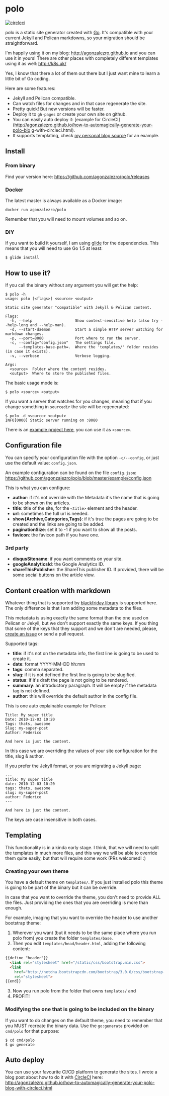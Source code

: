 polo
====

[![circleci](https://circleci.com/gh/agonzalezro/polo.svg?style=shield)](https://circleci.com/gh/agonzalezro/polo)

polo is a static site generator created with [Go](https://golang.org/). It's
compatible with your current Jekyll and Pelican markdowns, so your migration
should be straightforward.

I'm happily using it on my blog: http://agonzalezro.github.io and you can use
it in yours! There are other places with completely different templates using
it as well: http://k8s.uk/

Yes, I know that there a lot of them out there but I just want mine to learn a
little bit of Go coding.

Here are some features:

- Jekyll and Pelican compatible.
- Can watch files for changes and in that case regenerate the site.
- Pretty quick! But new versions will be faster.
- Deploy it to `gh-pages` or create your own site on github.
- You can easily auto deploy it: [example for
  CircleCI](http://agonzalezro.github.io/how-to-automagically-generate-your-polo-blo  g-with-circleci.html).
- It supports templating, check [my personal blog
  source](https://github.com/agonzalezro/agonzalezro.github.io/tree/polo/templates)
  for an example.

Install
-------

### From binary

Find your version here: https://github.com/agonzalezro/polo/releases

### Docker

The latest master is always available as a Docker image:

    docker run agonzalezro/polo

Remember that you will need to mount volumes and so on.

### DIY

If you want to build it yourself, I am using [glide](https://github.com/Masterminds/glide) for the dependencies. This means that you will need to use Go 1.5 at least:

    $ glide install

How to use it?
--------------

If you call the binary without any argument you will get the help:

    $ polo -h
    usage: polo [<flags>] <source> <output>

    Static site generator "compatible" with Jekyll & Pelican content.

    Flags:
      -h, --help                   Show context-sensitive help (also try --help-long and --help-man).
      -d, --start-daemon           Start a simple HTTP server watching for markdown changes.
      -p, --port=8080              Port where to run the server.
      -c, --config="config.json"   The settings file.
          --templates-base-path=.  Where the 'templates/' folder resides (in case it exists).
      -v, --verbose                Verbose logging.

    Args:
      <source>  Folder where the content resides.
      <output>  Where to store the published files.

The basic usage mode is:

    $ polo <source> <output>

If you want a server that watches for you changes, meaning that if you change
something in `sourcedir` the site will be regenerated:

    $ polo -d <source> <output>
    INFO[0000] Static server running on :8080

There is an [example project
here](https://github.com/agonzalezro/polo/tree/master/example), you can use it
as `<source>`.

Configuration file
------------------

You can specify your configuration file with the option `-c/--config`, or just use the default value: `config.json`.

An example configuration can be found on the file `config.json`:
https://github.com/agonzalezro/polo/blob/master/example/config.json

This is what you can configure:

- **author**: if it's not override with the Metadata it's the name that is
  going to be shown on the articles.
- **title**: title of the site, for the `<title>` element and the header.
- **url**: sometimes the full url is needed.
- **show{Archive,Categories,Tags}**: if it's true the pages are going to be
  created and the links are going to be added.
- **paginationSize**: set it to -1 if you want to show all the posts.
- **favicon**: the favicon path if you have one.

### 3rd party

- **disqusSitename**: if you want comments on your site.
- **googleAnalyticsId**: the Google Analytics ID.
- **shareThisPublisher**: the ShareThis publisher ID. If provided, there will
  be some social buttons on the article view.

Content creation with markdown
------------------------------

Whatever thing that is supported by [blackfriday
library](https://github.com/russross/blackfriday) is supported here. The only
difference is that I am adding some metadata to the files.

This metadata is using exactly the same format than the one used on Pelican or
Jekyll, but we don't support exactly the same keys. If you thing that some of
the keys that they support and we don't are needed, please, [create an
issue](https://github.com/agonzalezro/polo/issues/new) or send a pull request.

Supported tags:

- **title**: if it's not on the metadata info, the first line is going to be
  used to create it.
- **date**: format YYYY-MM-DD hh:mm
- **tags**: comma separated.
- **slug**: if it is not defined the first line is going to be slugified.
- **status**: if it's draft the page is not going to be rendered.
- **summary**: an introductory paragraph. It will be empty if the metadata tag
  is not defined.
- **author**: this will override the default author in the config file.

This is one auto explainable example for Pelican:

    Title: My super title
    Date: 2010-12-03 10:20
    Tags: thats, awesome
    Slug: my-super-post
    Author: Federico

    And here is just the content.

In this case we are overriding the values of your site configuration for the
title, slug & author.

If you prefer the Jekyll format, or you are migrating a Jekyll page:

    ---
    title: My super title
    date: 2010-12-03 10:20
    tags: thats, awesome
    slug: my-super-post
    author: Federico
    ---

    And here is just the content.

The keys are case insensitive in both cases.


Templating
----------

This functionality is in a kinda early stage. I think, that we will need to
split the templates in much more files, and this way we will be able to
override them quite easily, but that will require some work (PRs welcomed! :)

### Creating your own theme

You have a default theme on `templates/`. If you just installed polo this theme
is going to be part of the binary but it can be override.

In case that you want to override the theme, you don't need to provide ALL the
files. Just providing the ones that you are overriding is more than enough.

For example, imaging that you want to override the header to use another
bootstrap theme:

1. Wherever you want (but it needs to be the same place where you run polo
   from) you create the folder `templates/base`.
2. Then you edit `templates/head/header.html`, adding the following content:

````html
{{define "header"}}
  <link rel="stylesheet" href="/static/css/bootstrap.min.css">
  <link
    href="http://netdna.bootstrapcdn.com/bootstrap/3.0.0/css/bootstrap-glyphicons.css"
    rel="stylesheet">
{{end}}
````

3. Now you run polo from the folder that owns `templates/` and
4. PROFIT!

### Modifying the one that is going to be included on the binary

If you want to do changes on the default theme, you need to remember that you
MUST recreate the binary data. Use the `go:generate` provided on `cmd/polo` for
that purpose:

    $ cd cmd/polo
    $ go generate

Auto deploy
-----------

You can use your favourite CI/CD platform to generate the sites. I wrote a blog
post about how to do it with [CircleCI](http://circleci.com) here:
http://agonzalezro.github.io/how-to-automagically-generate-your-polo-blog-with-circleci.html
